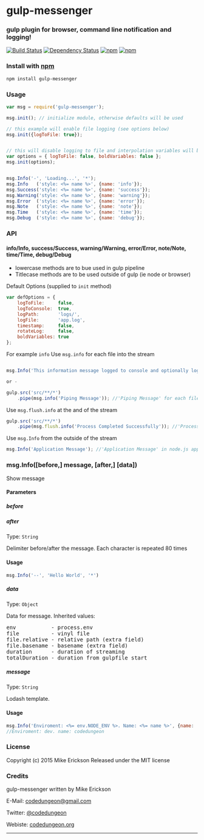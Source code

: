# gulp-messenger
### gulp plugin for browser, command line notification and logging!

[![Build Status](https://travis-ci.org/mikeerickson/gulp-messenger.svg?branch=master)](https://travis-ci.org/mikeerickson/gulp-messenger) [![Dependency Status](https://gemnasium.com/mikeerickson/gulp-messenger.svg)](https://gemnasium.com/mikeerickson/gulp-messenger) [![npm](https://img.shields.io/npm/dm/localeval.svg)]() [![npm](https://img.shields.io/badge/mocha-passed-green.svg)]()




### Install with [npm](npmjs.org)

```sh
npm install gulp-messenger
```

### Usage

```js
var msg = require('gulp-messenger');

msg.init(); // initialize module, otherwise defaults will be used

// this example will enable file logging (see options below)
msg.init({logToFile: true});


// this will disable logging to file and interpolation variables will be font style as message (no bold)
var options = { logToFile: false, boldVariables: false };
msg.init(options);


msg.Info('-', 'Loading...', '*');
msg.Info   ('style: <%= name %>', {name: 'info'});
msg.Success('style: <%= name %>', {name: 'success'});
msg.Warning('style: <%= name %>', {name: 'warning'});
msg.Error  ('style: <%= name %>', {name: 'error'});
msg.Note   ('style: <%= name %>', {name: 'note'});
msg.Time   ('style: <%= name %>', {name: 'time'});
msg.Debug  ('style: <%= name %>', {name: 'debug'});
```


### API
#### info/Info, success/Success, warning/Warning, error/Error, note/Note, time/Time, debug/Debug

- lowercase methods are to bue used in gulp pipeline
- Titlecase methods are to be used outside of gulp (ie node or browser)

Default Options (supplied to `init` method)

```js
var defOptions = {
    logToFile:     false,
    logToConsole:  true,
    logPath:       'logs/',
    logFile:       'app.log',
    timestamp:     false,
    rotateLog:     false,
    boldVariables: true
};
```

For example `info`
Use `msg.info` for each file into the stream

```js

msg.Info('This information message logged to console and optionally log');

or -

gulp.src('src/**/*')
    .pipe(msg.info('Piping Message')); //'Piping Message' for each file
```

Use `msg.flush.info` at the and of the stream

```js
gulp.src('src/**/*')
    .pipe(msg.flush.info('Process Completed Successfully')); //'Process Completed Successfully' at the and of stream
```

Use `msg.Info` from the outside of the stream

```js
msg.Info('Application Message'); //'Application Message' in node.js application
```

### msg.Info([before,] message, [after,] [data])

Show message

#### Parameters

##### before
##### after
Type: `String`

Delimiter before/after the message. Each character is repeated 80 times

#### Usage

```js
msg.Info('--', 'Hello World', '*')
```

##### data
Type: `Object`

Data for message. Inherited values:

<pre>
env           - process.env
file          - vinyl file
file.relative - relative path (extra field)
file.basename - basename (extra field)
duration      - duration of streaming
totalDuration - duration from gulpfile start
</pre>


##### message
Type: `String`

Lodash template.

#### Usage

```js
msg.Info('Enviroment: <%= env.NODE_ENV %>. Name: <%= name %>', {name: 'codedungeon'})
//Enviroment: dev. name: codedungeon
```


### License

Copyright (c) 2015 Mike Erickson
Released under the MIT license


### Credits

gulp-messenger written by Mike Erickson

E-Mail: [codedungeon@gmail.com](mailto:codedungeon@gmail.com)

Twitter: [@codedungeon](http://twitter.com/codedungeon)

Webiste: [codedungeon.org](http://codedungeon.org)

***
